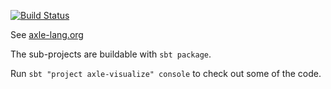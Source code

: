 
[![Build Status](https://secure.travis-ci.org/adampingel/axle.png)](http://travis-ci.org/adampingel/axle)

See [axle-lang.org](http://axle-lang.org/)

The sub-projects are buildable with `sbt package`.

Run `sbt "project axle-visualize" console` to check out some of the code.
